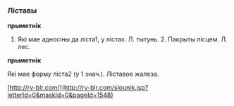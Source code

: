 ### Ліставы
**прыметнік**

1. Які мае адносіны да ліста1, у лістах. Л. тытунь. 2. Пакрыты лісцем. Л. лес.

**прыметнік**

Які мае форму ліста2 (у 1 знач.). Ліставое жалеза.

<a rel="author">[http://rv-blr.com/](http://rv-blr.com/slounik.jsp?letterId=0&maskId=0&pageId=1548)</a>
